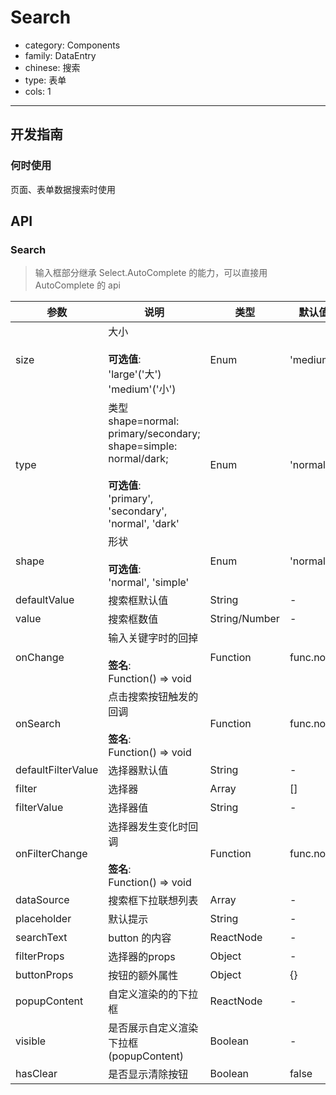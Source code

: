 # Search

-   category: Components
-   family: DataEntry
-   chinese: 搜索
-   type: 表单
-   cols: 1

---

## 开发指南

### 何时使用

页面、表单数据搜索时使用

## API

### Search

> 输入框部分继承 Select.AutoComplete 的能力，可以直接用AutoComplete 的 api

| 参数               | 说明                                                                                                                            | 类型          | 默认值    |
| ------------------ | ------------------------------------------------------------------------------------------------------------------------------- | ------------- | --------- |
| size               | 大小<br><br>**可选值**:<br>'large'('大')<br>'medium'('小')                                                                      | Enum          | 'medium'  |
| type               | 类型 shape=normal: primary/secondary; shape=simple: normal/dark;<br><br>**可选值**:<br>'primary', 'secondary', 'normal', 'dark' | Enum          | 'normal'  |
| shape              | 形状<br><br>**可选值**:<br>'normal', 'simple'                                                                                   | Enum          | 'normal'  |
| defaultValue       | 搜索框默认值                                                                                                                    | String        | -         |
| value              | 搜索框数值                                                                                                                      | String/Number | -         |
| onChange           | 输入关键字时的回掉<br><br>**签名**:<br>Function() => void                                                                       | Function      | func.noop |
| onSearch           | 点击搜索按钮触发的回调<br><br>**签名**:<br>Function() => void                                                                   | Function      | func.noop |
| defaultFilterValue | 选择器默认值                                                                                                                    | String        | -         |
| filter             | 选择器                                                                                                                          | Array         | \[]       |
| filterValue        | 选择器值                                                                                                                        | String        | -         |
| onFilterChange     | 选择器发生变化时回调<br><br>**签名**:<br>Function() => void                                                                     | Function      | func.noop |
| dataSource         | 搜索框下拉联想列表                                                                                                              | Array         | -         |
| placeholder        | 默认提示                                                                                                                        | String        | -         |
| searchText         | button 的内容                                                                                                                   | ReactNode     | -         |
| filterProps        | 选择器的props                                                                                                                   | Object        | -         |
| buttonProps        | 按钮的额外属性                                                                                                                  | Object        | {}        |
| popupContent       | 自定义渲染的的下拉框                                                                                                            | ReactNode     | -         |
| visible            | 是否展示自定义渲染下拉框(popupContent)                                                                                          | Boolean       | -         |
| hasClear           | 是否显示清除按钮                                                                                                                | Boolean       | false     |

